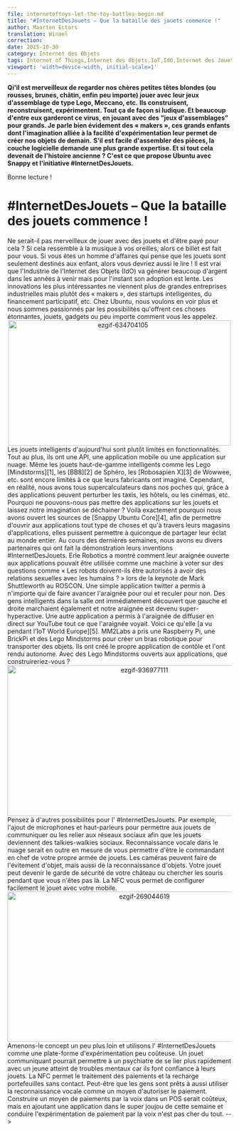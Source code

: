 ```yaml
---
file: internetoftoys-let-the-toy-battles-begin.md
title: "#InternetDesJouets – Que la bataille des jouets commence !"
author: Maarten Ectors
translation: Winael
correction:
date: 2015-10-30
category: Internet des Objets
tags: Internet of Things,Internet des Objets,IoT,IdO,Internet des Jouets,IdJ,Lego,drones,erle-spider,snappy,ubuntu 
viewport: 'width=device-width, initial-scale=1'
---
```


<meta http-equiv='Content-Type' content='text/html; charset=utf-8' />

**Qi'il est merveilleux de regarder nos chères petites têtes blondes (ou rousses, brunes, châtin, enfin peu importe) jouer avec leur jeux d'assemblage de type Lego, Meccano, etc.**
**Ils construisent, reconstruisent, expérimentent. Tout ça de façon si ludique. Et beaucoup d'entre eux garderont ce virus, en jouant avec des "jeux d'assemblages" pour grands. Je parle bien évidement des « makers », ces grands enfants dont l'imagination alliée à la facilité d'expérimentation leur permet de créer nos objets de demain.**
**S'il est facile d'assembler des pièces, la couche logicielle demande une plus grande expertise. Et si tout cela devenait de l'histoire ancienne ? C'est ce que propose Ubuntu avec Snappy et l'initiative #InternetDesJouets.**

Bonne lecture !

# \#InternetDesJouets – Que la bataille des jouets commence !

<!-- lang: EN
<span lang="english">
Wouldn’t it be great to play with toys and get paid for it? If this sounds like music to your ears, then this blog post is for you. If you are a business person who thinks toys are just child’s play, then you should read on as well! It’s true that Industrial IoT will generate lots of money in years to come but for now uptake is slow. The most exciting innovations no longer come from large industrial corporations rather from makers, smart startups, crowdfunding, etc. At Ubuntu, we want to see more and are impassioned by the prospect of these exciting things, toys, gadgets or whatever you call them.
</span>
-->

<!-- lang: FR -->
<span lang="french">
Ne serait-il pas merveilleux de jouer avec des jouets et d'être payé pour cela ? Si cela ressemble à la musique à vos oreilles, alors ce billet est fait pour vous. Si vous êtes un homme d'affaires qui pense que les jouets sont seulement destinés aux enfant, alors vous devriez aussi le lire ! Il est vrai que l'Industrie de l'Internet des Objets (IdO) va générer beaucoup d'argent dans les années à venir mais pour l'instant son adoption est lente. Les innovations les plus intéressantes ne viennent plus de grandes entreprises industrielles mais plutôt des « makers », des startups intelligentes, du financement participatif, etc. Chez Ubuntu, nous voulons en voir plus et nous sommes passionnés par les possibilités qu'offrent ces choses étonnantes, jouets, gadgets ou peu importe comment vous les appelez.
</span>

<center>
<img class="aligncenter size-full wp-image-26677" src="https://insights.ubuntu.com/wp-content/uploads/b1e1/ezgif-634704105.gif" alt="ezgif-634704105" width="500" height="281">
</center>

<!-- lang: EN
<span lang="english">
Smart toys today are rather limited in functionality. At most they have an API, a mobile app or a cloud. Even top of the line smart toys like Lego’s [Mindstorms][1], Sphero’s [BB8][2], Wowwee’s [Robosapien X][3], etc. are still limited to what their manufacturers have envisioned. However, in reality, we all have supercomputers in our pockets that through apps can disrupt taxis, hotels, cinemas, etc. Why can’t we put apps on toys and let our imaginations run wild? That’s exactly why we open sourced [snappy Ubuntu Core][4], to app-enable all type of things and through app stores allow anybody to share their brilliance with the world.
</span>
-->

<!-- lang: FR -->
<span lang="french">
Les jouets intelligents d'aujourd'hui sont plutôt limités en fonctionnalités. Tout au plus, ils ont une API, une application mobile ou une application sur nuage. Même les jouets haut-de-gamme intelligents comme les Lego [Mindstorms][1], les [BB8][2] de Sphéro, les [Robosapien X][3] de Wowwee, etc. sont encore limités à ce que leurs fabricants ont imaginé. Cependant, en réalité, nous avons tous supercalculateurs dans nos poches qui, grâce à des applications peuvent perturber les taxis, les hôtels, ou les cinémas, etc. Pourquoi ne pouvons-nous pas mettre des applications sur les jouets et laissez notre imagination se déchainer ? Voilà exactement pourquoi nous avons ouvert les sources de [Snappy Ubuntu Core][4], afin de permettre d'ouvrir aux applications tout type de choses et qu'à travers leurs magasins d'applications, elles puissent permettre à quiconque de partager leur éclat au monde entier.
</span>

<!-- lang: EN
<span lang="english">
In the past few weeks, we had several partners show their #InternetOfToys inventions. Erle Robotics showed how their app-enabled spider could be used as a voting machine on questions like “Should robots be allowed to have sex with humans?” during Mark Shuttleworth’s keynote as ROSCON. A simple twitter app allowed anybody to make the spider move forward for yes and backward for no. Smart people in the room immediately found out that left and right also worked and our spider became super hyperactive. Another app enabled the spider to live stream whatever it saw on Youtube. Here is what it [saw at IoT World Europe][5].
</span>
-->

<!-- lang: FR -->
<span lang="french">
Au cours des dernières semaines, nous avons eu divers partenaires qui ont fait la démonstration leurs inventions #InternetDesJouets. Erle Robotics a montré comment leur araignée ouverte aux applications pouvait être utilisée comme une machine à voter sur des questions comme « Les robots doivent-ils être autorisés à avoir des relations sexuelles avec les humains ? » lors de la keynote de Mark Shuttleworth au ROSCON. Une simple application twitter a permis à n'importe qui de faire avancer l'araignée pour oui et reculer pour non. Des gens intelligents dans la salle ont immédiatement découvert que gauche et droite marchaient également et notre araignée est devenu super-hyperactive. Une autre application a permis à l'araignée de diffuser en direct sur YouTube tout ce que l'araignée voyait. Voici ce qu'elle [a vu pendant l'IoT World Europe][5].
</span>

<!-- lang: EN
<span lang="english">
M2MLabs took a Rapsberry Pi, a BrickPi and Lego Mindstorms to create a robot arm to transport objects. They created their own control app and made it move autonomously. With an app-enabled Lego Mindstorms, what would you build?
</span>
-->

<!-- lang: FR -->
<span lang="french">
MM2Labs a pris une Raspberry Pi, une BrickPi et des Lego Mindstorms pour créer un bras robotique pour transporter des objets. Ils ont créé le propre application de contôle et l'ont rendu autonome. Avec des Lego Mindstorms ouverts aux applications, que construireriez-vous ?
</span>

<center>
<img class="aligncenter size-full wp-image-26674" src="https://insights.ubuntu.com/wp-content/uploads/5542/ezgif-936977111.gif" alt="ezgif-936977111" width="600" height="338">
</center>

<!-- lang: EN
<span lang="english">
Think about other possibilities for the #InternetOfToys. For Instance, adding microphones and speakers to enable toys to communicate or linking social networks so toys become social walkie talkies. Cloud-enabled voice recognition would further enable you to be commander in chief to your own army of toys. Cameras can do object avoidance but also object recognition. Your toy can become the security guard of your castle or look for mice while you are away. NFC allows you to easily configure the toy with your mobile.
</span>
-->

<!-- lang: FR -->
<span lang="french">
Pensez à d'autres possibilités pour l' #InternetDesJouets. Par exemple, l'ajout de microphones et haut-parleurs pour permettre aux jouets de communiquer ou les relier aux réseaux sociaux afin que les jouets deviennent des talkies-walkies sociaux. Reconnaissance vocale dans le nuage serait en outre en mesure de vous permettre d'être le commandant en chef de votre propre armée de jouets. Les caméras peuvent faire de l'évitement d'objet, mais aussi de la reconnaissance d'objets. Votre jouet peut devenir le garde de sécurité de votre château ou chercher les souris pendant que vous n'êtes pas là. La NFC vous permet de configurer facilement le jouet avec votre mobile.
</span>
 
<center>
<img class="aligncenter size-full wp-image-26671" src="https://insights.ubuntu.com/wp-content/uploads/c583/ezgif-269044619.gif" alt="ezgif-269044619" width="600" height="337">
</center>

<!-- lang: EN
<span lang="english">
Take it a step further and use the #InternetOfToys as a cheap experimentation platform. A communicating toy might allow a psychiatrist to bond with a young mental patient faster because they trust their toys. NFC allows payment processing and recharging contactless wallets. Perhaps people are willing to use voice recognition as a way to authorize payment as well. Building voice payments into a POS would be expensive but adding an app to this week’s cool toy and running a voice payment experiment is quite cheap.
</span>
-->

<!-- lang: FR -->
<span lang="french">
Amenons-le concept un peu plus loin et utilisons l' #InternetDesJouets comme une plate-forme d'expérimentation peu coûteuse. Un jouet communiquant pourrait permettre à un psychiatre de se lier plus rapidement avec un jeune atteint de troubles mentaux car ils font confiance à leurs jouets. La NFC permet le traitement des paiements et la recharge portefeuilles sans contact. Peut-être que les gens sont prêts à aussi utiliser la reconnaissance vocale comme un moyen d'autoriser le paiement. Construire un moyen de paiements par la voix dans un POS serait coûteux, mais en ajoutant une application dans le super joujou de cette semaine et conduire l'expérimentation de paiement par la voix n'est pas cher du tout.
</span>
-->

<!-- lang: EN
<span lang="english">
So if you are a serious business person then you should look at the #InternetOfToys as a platform to quickly and cheaply test new and innovative ideas and concepts. Your successes can afterwards be introduced and have applicability in the world of the Industrial IoT. For the rest of us we can all have fun and tell the world we are doing some serious work…


[1]: http://mindstorms.lego.com/
[2]: http://store.sphero.com/products/bb-8-by-sphero
[3]: http://wowwee.com/robosapien-x
[4]: http://ubuntu.com/things
[5]: https://www.youtube.com/watch?v=bz8N5tormiI
